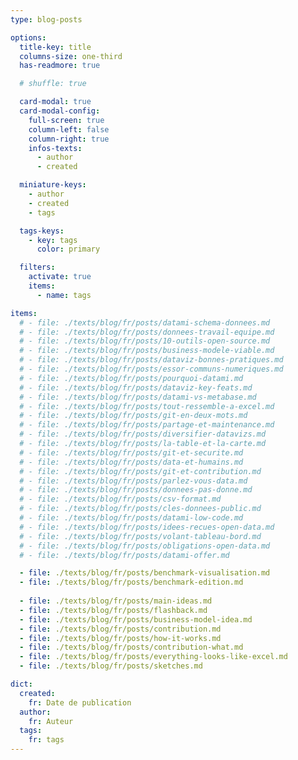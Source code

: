 ```yaml
---
type: blog-posts

options:
  title-key: title
  columns-size: one-third
  has-readmore: true

  # shuffle: true

  card-modal: true
  card-modal-config:
    full-screen: true
    column-left: false
    column-right: true
    infos-texts: 
      - author
      - created

  miniature-keys: 
    - author
    - created
    - tags

  tags-keys: 
    - key: tags
      color: primary

  filters: 
    activate: true
    items: 
      - name: tags

items:
  # - file: ./texts/blog/fr/posts/datami-schema-donnees.md
  # - file: ./texts/blog/fr/posts/donnees-travail-equipe.md
  # - file: ./texts/blog/fr/posts/10-outils-open-source.md
  # - file: ./texts/blog/fr/posts/business-modele-viable.md
  # - file: ./texts/blog/fr/posts/dataviz-bonnes-pratiques.md
  # - file: ./texts/blog/fr/posts/essor-communs-numeriques.md
  # - file: ./texts/blog/fr/posts/pourquoi-datami.md
  # - file: ./texts/blog/fr/posts/dataviz-key-feats.md
  # - file: ./texts/blog/fr/posts/datami-vs-metabase.md
  # - file: ./texts/blog/fr/posts/tout-ressemble-a-excel.md
  # - file: ./texts/blog/fr/posts/git-en-deux-mots.md
  # - file: ./texts/blog/fr/posts/partage-et-maintenance.md
  # - file: ./texts/blog/fr/posts/diversifier-datavizs.md
  # - file: ./texts/blog/fr/posts/la-table-et-la-carte.md
  # - file: ./texts/blog/fr/posts/git-et-securite.md
  # - file: ./texts/blog/fr/posts/data-et-humains.md
  # - file: ./texts/blog/fr/posts/git-et-contribution.md
  # - file: ./texts/blog/fr/posts/parlez-vous-data.md
  # - file: ./texts/blog/fr/posts/donnees-pas-donne.md
  # - file: ./texts/blog/fr/posts/csv-format.md
  # - file: ./texts/blog/fr/posts/cles-donnees-public.md
  # - file: ./texts/blog/fr/posts/datami-low-code.md
  # - file: ./texts/blog/fr/posts/idees-recues-open-data.md
  # - file: ./texts/blog/fr/posts/volant-tableau-bord.md
  # - file: ./texts/blog/fr/posts/obligations-open-data.md
  # - file: ./texts/blog/fr/posts/datami-offer.md

  - file: ./texts/blog/fr/posts/benchmark-visualisation.md
  - file: ./texts/blog/fr/posts/benchmark-edition.md
  
  - file: ./texts/blog/fr/posts/main-ideas.md
  - file: ./texts/blog/fr/posts/flashback.md
  - file: ./texts/blog/fr/posts/business-model-idea.md
  - file: ./texts/blog/fr/posts/contribution.md
  - file: ./texts/blog/fr/posts/how-it-works.md
  - file: ./texts/blog/fr/posts/contribution-what.md
  - file: ./texts/blog/fr/posts/everything-looks-like-excel.md
  - file: ./texts/blog/fr/posts/sketches.md

dict:
  created:
    fr: Date de publication
  author:
    fr: Auteur
  tags:
    fr: tags
---
```


